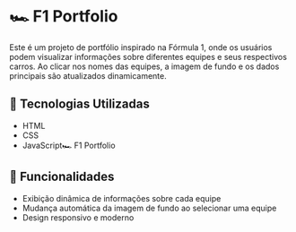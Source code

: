 # 🏎️ F1 Portfolio

Este é um projeto de portfólio inspirado na Fórmula 1, onde os usuários podem visualizar informações sobre diferentes equipes e seus respectivos carros. Ao clicar nos nomes das equipes, a imagem de fundo e os dados principais são atualizados dinamicamente.

## 🚀 Tecnologias Utilizadas
- HTML
- CSS
- JavaScript🏎️ F1 Portfolio

## 🎯 Funcionalidades
- Exibição dinâmica de informações sobre cada equipe
- Mudança automática da imagem de fundo ao selecionar uma equipe
- Design responsivo e moderno
